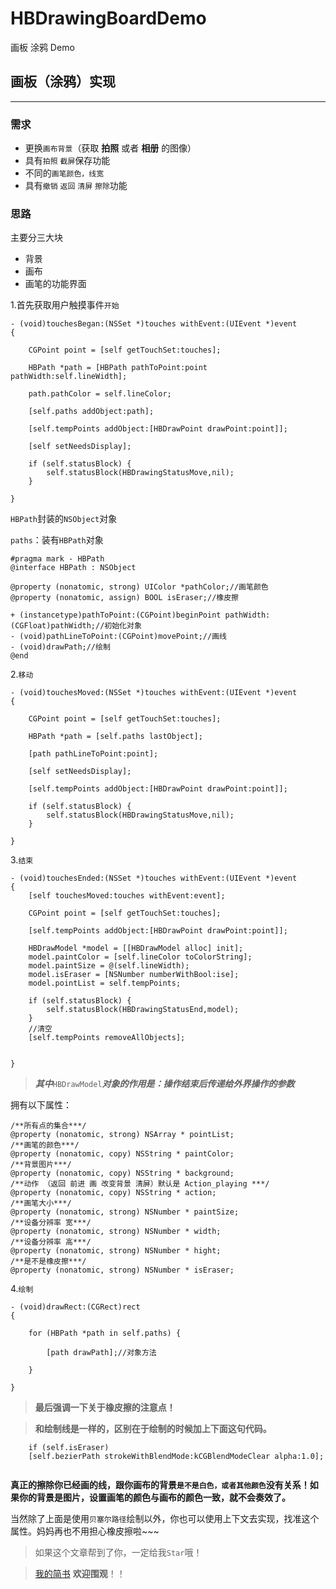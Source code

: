 # HBDrawingBoardDemo
画板 涂鸦 Demo
## 画板（涂鸦）实现
---
### 需求
* 更换`画布背景`（获取 **拍照** 或者 **相册** 的图像）
* 具有`拍照` `截屏`保存功能
* 不同的`画笔颜色，线宽`
* 具有`撤销` `返回` `清屏` `擦除`功能

### 思路
主要分三大块

* 背景
* 画布
* 画笔的功能界面

1.首先获取用户触摸事件`开始`

```
- (void)touchesBegan:(NSSet *)touches withEvent:(UIEvent *)event
{
    
    CGPoint point = [self getTouchSet:touches];

    HBPath *path = [HBPath pathToPoint:point pathWidth:self.lineWidth];
    
    path.pathColor = self.lineColor;

    [self.paths addObject:path];
    
    [self.tempPoints addObject:[HBDrawPoint drawPoint:point]];
    
    [self setNeedsDisplay];
    
    if (self.statusBlock) {
        self.statusBlock(HBDrawingStatusMove,nil);
    }
    
}
```
`HBPath`封装的`NSObject`对象

`paths`：装有`HBPath`对象

```
#pragma mark - HBPath
@interface HBPath : NSObject

@property (nonatomic, strong) UIColor *pathColor;//画笔颜色
@property (nonatomic, assign) BOOL isEraser;//橡皮擦

+ (instancetype)pathToPoint:(CGPoint)beginPoint pathWidth:(CGFloat)pathWidth;//初始化对象
- (void)pathLineToPoint:(CGPoint)movePoint;//画线
- (void)drawPath;//绘制
@end

```
2.`移动`

```
- (void)touchesMoved:(NSSet *)touches withEvent:(UIEvent *)event
{

    CGPoint point = [self getTouchSet:touches];

    HBPath *path = [self.paths lastObject];
    
    [path pathLineToPoint:point];
    
    [self setNeedsDisplay];
    
    [self.tempPoints addObject:[HBDrawPoint drawPoint:point]];
    
    if (self.statusBlock) {
        self.statusBlock(HBDrawingStatusMove,nil);
    }

}

```
3.`结束`

```
- (void)touchesEnded:(NSSet *)touches withEvent:(UIEvent *)event
{
    [self touchesMoved:touches withEvent:event];

    CGPoint point = [self getTouchSet:touches];
    
    [self.tempPoints addObject:[HBDrawPoint drawPoint:point]];
    
    HBDrawModel *model = [[HBDrawModel alloc] init];
    model.paintColor = [self.lineColor toColorString];
    model.paintSize = @(self.lineWidth);
    model.isEraser = [NSNumber numberWithBool:ise];
    model.pointList = self.tempPoints;
    
    if (self.statusBlock) {
        self.statusBlock(HBDrawingStatusEnd,model);
    }
    //清空
    [self.tempPoints removeAllObjects];


}

```
>***其中***`HBDrawModel`***对象的作用是：操作结束后传递给外界操作的参数*** 

拥有以下属性：

```
/**所有点的集合***/
@property (nonatomic, strong) NSArray * pointList;
/**画笔的颜色***/
@property (nonatomic, copy) NSString * paintColor;
/**背景图片***/
@property (nonatomic, copy) NSString * background;
/**动作 （返回 前进 画 改变背景 清屏）默认是 Action_playing ***/
@property (nonatomic, copy) NSString * action;
/**画笔大小***/
@property (nonatomic, strong) NSNumber * paintSize;
/**设备分辨率 宽***/
@property (nonatomic, strong) NSNumber * width;
/**设备分辨率 高***/
@property (nonatomic, strong) NSNumber * hight;
/**是不是橡皮擦***/
@property (nonatomic, strong) NSNumber * isEraser;

```
4.`绘制`

```
- (void)drawRect:(CGRect)rect
{

    for (HBPath *path in self.paths) {
        
        [path drawPath];//对象方法
        
    }
    
}
```
>**最后强调一下关于橡皮擦的注意点！**

>**和绘制线是一样的，区别在于绘制的时候加上下面这句代码。**

```
    if (self.isEraser) 
    [self.bezierPath strokeWithBlendMode:kCGBlendModeClear alpha:1.0];


```
**真正的擦除你已经画的线，跟你画布的背景`是不是白色，或者其他颜色`没有关系！如果你的背景是图片，设置画笔的颜色与画布的颜色一致，就不会奏效了。** 

当然除了上面是使用`贝塞尔路径`绘制以外，你也可以使用上下文去实现，找准这个属性。妈妈再也不用担心橡皮擦啦~~~

>如果这个文章帮到了你，一定给我`Star`哦！

>[我的简书](http://www.jianshu.com/users/4d868865a987/latest_articles) **欢迎围观**！！
